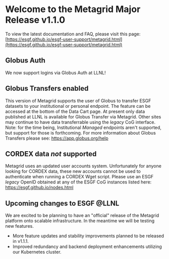 # Welcome to the Metagrid Major Release v1.1.0

To view the latest documentation and FAQ, please visit this page:
[https://esgf.github.io/esgf-user-support/metagrid.html](https://esgf.github.io/esgf-user-support/metagrid.html)

## Globus Auth

We now support logins via Globus Auth at LLNL!

## Globus Transfers enabled

This version of Metagrid supports the user of Globus to transfer ESGF datasets to your institutional or personal endpoint. The feature can be accessed at the bottom of the Data Cart page. At present only data published at LLNL is available for Globus Transfer via Metagrid. Other sites may continue to have data transferrable using the _legacy_ CoG interface.
Note: for the time being, Institutional _Managed_ endpoints aren't supported, but support for those is forthcoming.
For more information about Globus Transfers please see: https://app.globus.org/help

## CORDEX data _not_ supported

Metagrid uses an updated user accounts system. Unfortunately for anyone looking for CORDEX data, these new accounts cannot be used to authenticate when running a CORDEX Wget script. Please use an ESGF _legacy_ OpenID obtained at any of the ESGF CoG instances listed here: https://esgf.github.io/nodes.html

## Upcoming changes to ESGF @LLNL

We are excited to be planning to have an "official" release of the Metagrid platform onto scalable infrastructure. In the meantime we will be testing new features.

- More feature updates and stability improvements planned to be released in v1.1.1.
- Improved redundancy and backend deployment enhancements utilizing our Kubernetes cluster.
